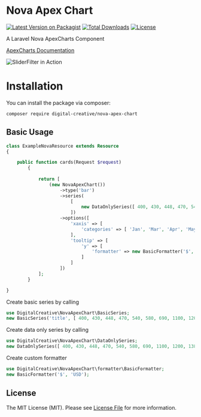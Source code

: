 # Nova Apex Chart

[![Latest Version on Packagist](https://img.shields.io/packagist/v/digital-creative/nova-apex-chart)](https://packagist.org/packages/digital-creative/nova-apex-chart)
[![Total Downloads](https://img.shields.io/packagist/dt/digital-creative/nova-apex-chart)](https://packagist.org/packages/digital-creative/nova-apex-chart)
[![License](https://img.shields.io/packagist/l/digital-creative/nova-apex-chart)](https://github.com/dcasia/nova-apex-chart/blob/master/LICENSE)

A Laravel Nova ApexCharts Component 

[ApexCharts Documentation](https://apexcharts.com/docs/series/#)

![SliderFilter in Action](https://raw.githubusercontent.com/dcasia/nova-apex-chart/master/screenshot.png)

# Installation

You can install the package via composer:

```
composer require digital-creative/nova-apex-chart
```

## Basic Usage

```php
class ExampleNovaResource extends Resource
{

    public function cards(Request $request)
        {
    
            return [
                (new NovaApexChart())
                    ->type('bar')
                    ->series(
                        [
                            new DataOnlySeries([ 400, 430, 448, 470, 540, 580, 690, 1100, 1200, 1380 ])
                        ])
                    ->options([
                        'xaxis' => [
                            'categories' => [ 'Jan', 'Mar', 'Apr', 'May', 'Jun', 'Jul', 'Aug', 'Sep', 'Oct' ]
                        ],
                        'tooltip' => [
                            'y' => [
                                'formatter' => new BasicFormatter('$', 'USD')
                            ]
                        ]
                    ])
            ];
        }

}
```

Create basic series by calling
```php
use DigitalCreative\NovaApexChart\BasicSeries;
new BasicSeries('title', [ 400, 430, 448, 470, 540, 580, 690, 1100, 1200, 1380 ]);
```

Create data only series by calling
```php
use DigitalCreative\NovaApexChart\DataOnlySeries;
new DataOnlySeries([ 400, 430, 448, 470, 540, 580, 690, 1100, 1200, 1380 ]);
```

Create custom formatter
```php
use DigitalCreative\NovaApexChart\formatter\BasicFormatter;
new BasicFormatter('$', 'USD');
```

## License

The MIT License (MIT). Please see [License File](https://raw.githubusercontent.com/dcasia/nova-slider-filter/master/LICENSE) for more information.
